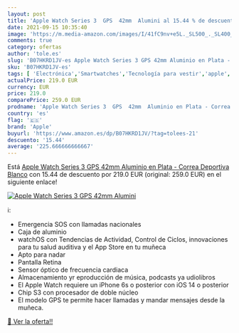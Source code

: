 ```yaml
---
layout: post
title: 'Apple Watch Series 3  GPS  42mm  Alumini al 15.44 % de descuento'
date: 2021-09-15 10:35:40
image: 'https://m.media-amazon.com/images/I/41fC9nv+e5L._SL500_._SL400_.jpg'
comments: true
category: ofertas
author: 'tole.es'
slug: 'B07HKRD1JV-es Apple Watch Series 3 GPS 42mm Aluminio en Plata - Correa...'
sku: 'B07HKRD1JV-es'
tags: [ 'Electrónica','Smartwatches','Tecnología para vestir','apple', ]
actualPrice: 219.0 EUR
currency: EUR
price: 219.0
comparePrice: 259.0 EUR
prodname: 'Apple Watch Series 3  GPS  42mm  Aluminio en Plata - Correa Deportiva Blanco'
country: 'es'
flag: '🇪🇸'
brand: 'Apple'
buyurl: 'https://www.amazon.es/dp/B07HKRD1JV/?tag=tolees-21'
descuento: '15.44'
average: '225.666666666667'
---
```


Está [Apple Watch Series 3  GPS  42mm  Aluminio en Plata - Correa Deportiva Blanco](https://www.amazon.es/dp/B07HKRD1JV/?tag=tolees-21) con 15.44 de descuento por 219.0 EUR (original: 259.0 EUR) en el siguiente enlace!

[![Apple Watch Series 3  GPS  42mm  Alumini](https://m.media-amazon.com/images/I/41fC9nv+e5L._SL500_._SL400_.jpg)](https://www.amazon.es/dp/B07HKRD1JV/?tag=tolees-21)

ℹ️:

- Emergencia SOS con llamadas nacionales
- Caja de aluminio
- watchOS con Tendencias de Actividad, Control de Ciclos, innovaciones para tu salud auditiva y el App Store en tu muñeca
- Apto para nadar
- Pantalla Retina
- Sensor óptico de frecuencia cardiaca
- Almacenamiento yr eproducción de música, podcasts ya udiolibros
- El Apple Watch requiere un iPhone 6s o posterior con iOS 14 o posterior
- Chip S3 con procesador de doble núcleo
- El modelo GPS te permite hacer llamadas y mandar mensajes desde la muñeca.

[🛒 Ver la oferta!!](https://www.amazon.es/dp/B07HKRD1JV/?tag=tolees-21)
